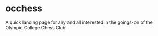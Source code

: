# occhess
A quick landing page for any and all interested in the goings-on of the Olympic College Chess Club!
